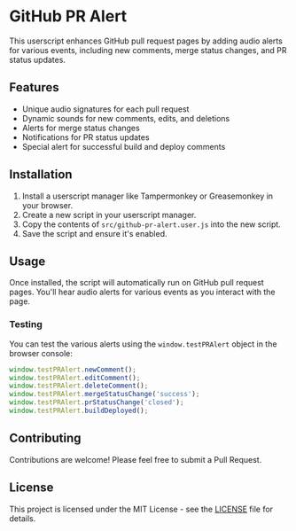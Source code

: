 # GitHub PR Alert

This userscript enhances GitHub pull request pages by adding audio alerts for various events, including new comments, merge status changes, and PR status updates.

## Features

- Unique audio signatures for each pull request
- Dynamic sounds for new comments, edits, and deletions
- Alerts for merge status changes
- Notifications for PR status updates
- Special alert for successful build and deploy comments

## Installation

1. Install a userscript manager like Tampermonkey or Greasemonkey in your browser.
2. Create a new script in your userscript manager.
3. Copy the contents of `src/github-pr-alert.user.js` into the new script.
4. Save the script and ensure it's enabled.

## Usage

Once installed, the script will automatically run on GitHub pull request pages. You'll hear audio alerts for various events as you interact with the page.

### Testing

You can test the various alerts using the `window.testPRAlert` object in the browser console:

```javascript
window.testPRAlert.newComment();
window.testPRAlert.editComment();
window.testPRAlert.deleteComment();
window.testPRAlert.mergeStatusChange('success');
window.testPRAlert.prStatusChange('closed');
window.testPRAlert.buildDeployed();
```

## Contributing

Contributions are welcome! Please feel free to submit a Pull Request.

## License

This project is licensed under the MIT License - see the [LICENSE](LICENSE) file for details.